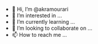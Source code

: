 - 👋 Hi, I’m @akramourari
- 👀 I’m interested in ...
- 🌱 I’m currently learning ...
- 💞️ I’m looking to collaborate on ...
- 📫 How to reach me ...

<!---
akramourari/akramourari is a ✨ special ✨ repository because its `README.md` (this file) appears on your GitHub profile.
You can click the Preview link to take a look at your changes.
--->
